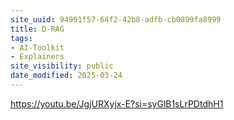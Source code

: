 ```yaml
---
site_uuid: 94991f57-64f2-42b8-adfb-cb0899fa8999
title: D-RAG
tags:
- AI-Toolkit
- Explainers
site_visibility: public
date_modified: 2025-03-24
---
```




https://youtu.be/JgjURXyjx-E?si=syGlB1sLrPDtdhH1